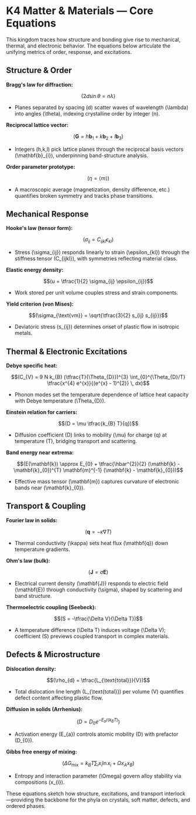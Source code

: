 # K4 Matter & Materials — Core Equations

This kingdom traces how structure and bonding give rise to mechanical, thermal, and electronic behavior. The equations below articulate the unifying metrics of order, response, and excitations.

## Structure & Order
**Bragg's law for diffraction:**

$$(2 d \sin \theta = n \lambda)$$

- Planes separated by spacing \(d\) scatter waves of wavelength \(\lambda\) into angles \(\theta\), indexing crystalline order by integer \(n\).

**Reciprocal lattice vector:**

$$(\mathbf{G} = h \mathbf{b}_{1} + k \mathbf{b}_{2} + l \mathbf{b}_{3})$$

- Integers \(h,k,l\) pick lattice planes through the reciprocal basis vectors \(\mathbf{b}_{i}\), underpinning band-structure analysis.

**Order parameter prototype:**

$$(\eta = \langle m \rangle)$$

- A macroscopic average (magnetization, density difference, etc.) quantifies broken symmetry and tracks phase transitions.

## Mechanical Response
**Hooke's law (tensor form):**

$$(\sigma_{ij} = C_{ijkl} \epsilon_{kl})$$

- Stress \(\sigma_{ij}\) responds linearly to strain \(\epsilon_{kl}\) through the stiffness tensor \(C_{ijkl}\), with symmetries reflecting material class.

**Elastic energy density:**

$$(u = \tfrac{1}{2} \sigma_{ij} \epsilon_{ij})$$

- Work stored per unit volume couples stress and strain components.

**Yield criterion (von Mises):**

$$(\sigma_{\text{vm}} = \sqrt{\tfrac{3}{2} s_{ij} s_{ij}})$$

- Deviatoric stress \(s_{ij}\) determines onset of plastic flow in isotropic metals.

## Thermal & Electronic Excitations
**Debye specific heat:**

$$(C_{V} = 9 N k_{B} (\tfrac{T}{\Theta_{D}})^{3} \int_{0}^{\Theta_{D}/T} \tfrac{x^{4} e^{x}}{(e^{x} - 1)^{2}} \, dx)$$

- Phonon modes set the temperature dependence of lattice heat capacity with Debye temperature \(\Theta_{D}\).

**Einstein relation for carriers:**

$$(D = \mu \tfrac{k_{B} T}{q})$$

- Diffusion coefficient \(D\) links to mobility \(\mu\) for charge \(q\) at temperature \(T\), bridging transport and scattering.

**Band energy near extrema:**

$$(E(\mathbf{k}) \approx E_{0} + \tfrac{\hbar^{2}}{2} (\mathbf{k} - \mathbf{k}_{0})^{T} \mathbf{m}^{-1} (\mathbf{k} - \mathbf{k}_{0}))$$

- Effective mass tensor \(\mathbf{m}\) captures curvature of electronic bands near \(\mathbf{k}_{0}\).

## Transport & Coupling
**Fourier law in solids:**

$$(\mathbf{q} = -\kappa \nabla T)$$

- Thermal conductivity \(\kappa\) sets heat flux \(\mathbf{q}\) down temperature gradients.

**Ohm's law (bulk):**

$$(\mathbf{J} = \sigma \mathbf{E})$$

- Electrical current density \(\mathbf{J}\) responds to electric field \(\mathbf{E}\) through conductivity \(\sigma\), shaped by scattering and band structure.

**Thermoelectric coupling (Seebeck):**

$$(S = -\tfrac{\Delta V}{\Delta T})$$

- A temperature difference \(\Delta T\) induces voltage \(\Delta V\); coefficient \(S\) previews coupled transport in complex materials.

## Defects & Microstructure
**Dislocation density:**

$$(\rho_{d} = \tfrac{L_{\text{total}}}{V})$$

- Total dislocation line length \(L_{\text{total}}\) per volume \(V\) quantifies defect content affecting plastic flow.

**Diffusion in solids (Arrhenius):**

$$(D = D_{0} e^{-E_{a}/(k_{B} T)})$$

- Activation energy \(E_{a}\) controls atomic mobility \(D\) with prefactor \(D_{0}\).

**Gibbs free energy of mixing:**

$$(\Delta G_{\text{mix}} = k_{B} T \sum_{i} x_{i} \ln x_{i} + \Omega x_{A} x_{B})$$

- Entropy and interaction parameter \(\Omega\) govern alloy stability via compositions \(x_{i}\).

These equations sketch how structure, excitations, and transport interlock—providing the backbone for the phyla on crystals, soft matter, defects, and ordered phases.
